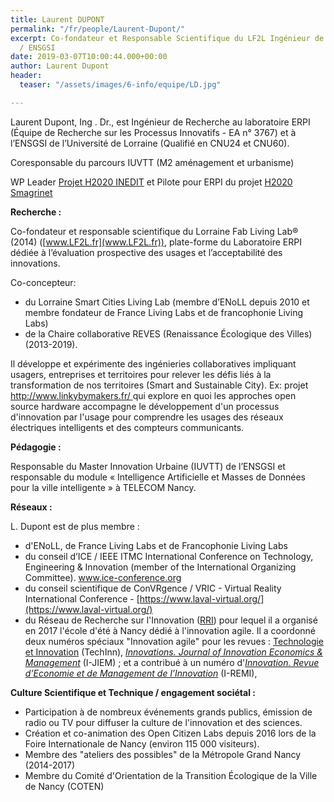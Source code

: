 ```yaml
---
title: Laurent DUPONT
permalink: "/fr/people/Laurent-Dupont/"
excerpt: Co-fondateur et Responsable Scientifique du LF2L Ingénieur de Recherche ERPI
  / ENSGSI
date: 2019-03-07T10:00:44.000+00:00
author: Laurent Dupont
header:
  teaser: "/assets/images/6-info/equipe/LD.jpg"

---
```

Laurent Dupont, Ing . Dr., est Ingénieur de Recherche au laboratoire ERPI (Équipe de Recherche sur les Processus Innovatifs - EA n° 3767) et à l’ENSGSI de l’Université de Lorraine (Qualifié en CNU24 et CNU60).

Coresponsable du parcours IUVTT (M2 aménagement et urbanisme)

WP Leader [Projet H2020 INEDIT](http://lf2l.fr/projects/inedit/) et Pilote pour ERPI du projet [H2020 Smagrinet](http://lf2l.fr/projects/en/linky-by-makers/)

**Recherche :**

Co-fondateur et responsable scientifique du Lorraine Fab Living Lab® (2014) ([www.LF2L.fr](www.LF2L.fr)), plate-forme du Laboratoire ERPI dédiée à l’évaluation prospective des usages et l’acceptabilité des innovations.

Co-concepteur:

* du Lorraine Smart Cities Living Lab (membre d’ENoLL depuis 2010 et membre fondateur de France Living Labs et de francophonie Living Labs)
* de la Chaire collaborative REVES (Renaissance Écologique des Villes) (2013-2019).

Il développe et expérimente des ingénieries collaboratives impliquant usagers, entreprises et territoires pour relever les défis liés à la transformation de nos territoires (Smart and Sustainable City). Ex: projet [http://www.linkybymakers.fr/ ](http://www.linkybymakers.fr/ )qui explore en quoi les approches open source hardware accompagne le développement d'un processus d'innovation par l'usage pour comprendre les usages des réseaux électriques intelligents et des compteurs communicants.

**Pédagogie :**

Responsable du Master Innovation Urbaine (IUVTT) de l’ENSGSI et responsable du module « Intelligence Artificielle et Masses de Données pour la ville intelligente » à TELECOM Nancy.

**Réseaux :**

L. Dupont est de plus membre :

* d'ENoLL, de France Living Labs et de Francophonie Living Labs
* du conseil d’ICE / IEEE ITMC International Conference on Technology, Engineering & Innovation (member of the International Organizing Committee). [www.ice-conference.org ](www.ice-conference.org )
* du conseil scientifique de ConVRgence / VRIC - Virtual Reality International Conference - [https://www.laval-virtual.org/](https://www.laval-virtual.org/)
* du Réseau de Recherche sur l'Innovation ([RRI](https://rrifr.univ-littoral.fr/ "RRI")) pour lequel il a organisé en 2017 l'école d'été à Nancy dédié à l'innovation agile. Il a coordonné deux numéros spéciaux "Innovation agile" pour les revues : [Technologie et Innovation](https://www.openscience.fr/L-innovation-agile) (TechInn), [_Innovations. Journal of Innovation Economics & Management_](http://i-jiem.cairn.info/numero/?numero=JIE_028) (I-JIEM) ; et a contribué à un numéro d'[_Innovation. Revue d’Economie et de Management de l’Innovation_](http://i-remi.cairn.info/) (I-REMI),

**Culture Scientifique et Technique / engagement sociétal :**

* Participation à de nombreux événements grands publics, émission de radio ou TV pour diffuser la culture de l'innovation et des sciences.
* Création et co-animation des Open Citizen Labs depuis 2016 lors de la Foire Internationale de Nancy (environ 115 000 visiteurs).
* Membre des "ateliers des possibles" de la Métropole Grand Nancy (2014-2017)
* Membre du Comité d'Orientation de la Transition Écologique de la Ville de Nancy (COTEN)